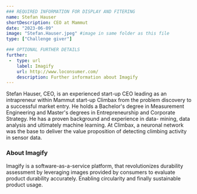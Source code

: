 ```yaml
---
### REQUIRED INFORMATION FOR DISPLAY AND FITERING
name: Stefan Hauser
shortDescription: CEO at Mammut
date: "2023-06-09"
image: "Stefan.Hauser.jpeg" #image in same folder as this file
type: ["Challenge giver"]

### OPTIONAL FURTHER DETAILS
further:
 -  type: url
    label: Imagify
    url: http://www.loconsumer.com/
    description: Further information about Imagify
---
```


Stefan Hauser, CEO, is an experienced start-up CEO leading as an intrapreneur within Mammut start-up Climbax from the problem discovery to a successful market entry. He holds a Bachelor's degree in Measurement Engineering and Master's degrees in Entrepreneurship and Corporate Strategy.
He has a proven background and experience in data- mining, data analysis and ultimately machine learning. At Climbax, a neuronal network was the base to deliver the value proposition of detecting climbing activity in sensor data.

### About Imagify

Imagify is a software-as-a-service platform, that revolutionizes durability assessment by leveraging images provided by consumers to evaluate product durability accurately. Enabling circularity and finally sustainable product usage.